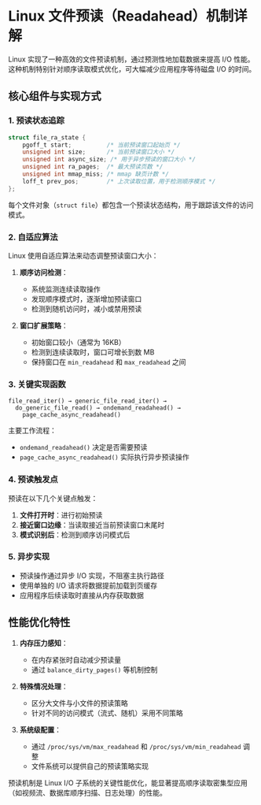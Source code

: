 # Linux 文件预读（Readahead）机制详解

Linux 实现了一种高效的文件预读机制，通过预测性地加载数据来提高 I/O 性能。这种机制特别针对顺序读取模式优化，可大幅减少应用程序等待磁盘 I/O 的时间。

## 核心组件与实现方式

### 1. 预读状态追踪

```c
struct file_ra_state {
    pgoff_t start;          /* 当前预读窗口起始页 */
    unsigned int size;      /* 当前预读窗口大小 */
    unsigned int async_size; /* 用于异步预读的窗口大小 */
    unsigned int ra_pages;  /* 最大预读页数 */
    unsigned int mmap_miss; /* mmap 缺页计数 */
    loff_t prev_pos;        /* 上次读取位置，用于检测顺序模式 */
};
```

每个文件对象（`struct file`）都包含一个预读状态结构，用于跟踪该文件的访问模式。

### 2. 自适应算法

Linux 使用自适应算法来动态调整预读窗口大小：

1. **顺序访问检测**：
   - 系统监测连续读取操作
   - 发现顺序模式时，逐渐增加预读窗口
   - 检测到随机访问时，减小或禁用预读

2. **窗口扩展策略**：
   - 初始窗口较小（通常为 16KB）
   - 检测到连续读取时，窗口可增长到数 MB
   - 保持窗口在 `min_readahead` 和 `max_readahead` 之间

### 3. 关键实现函数

```
file_read_iter() → generic_file_read_iter() → 
  do_generic_file_read() → ondemand_readahead() → 
    page_cache_async_readahead()
```

主要工作流程：
- `ondemand_readahead()` 决定是否需要预读
- `page_cache_async_readahead()` 实际执行异步预读操作

### 4. 预读触发点

预读在以下几个关键点触发：

1. **文件打开时**：进行初始预读
2. **接近窗口边缘**：当读取接近当前预读窗口末尾时
3. **模式识别后**：检测到顺序访问模式后

### 5. 异步实现

- 预读操作通过异步 I/O 实现，不阻塞主执行路径
- 使用单独的 I/O 请求将数据提前加载到页缓存
- 应用程序后续读取时直接从内存获取数据

## 性能优化特性

1. **内存压力感知**：
   - 在内存紧张时自动减少预读量
   - 通过 `balance_dirty_pages()` 等机制控制

2. **特殊情况处理**：
   - 区分大文件与小文件的预读策略
   - 针对不同的访问模式（流式、随机）采用不同策略

3. **系统级配置**：
   - 通过 `/proc/sys/vm/max_readahead` 和 `/proc/sys/vm/min_readahead` 调整
   - 文件系统可以提供自己的预读策略实现

预读机制是 Linux I/O 子系统的关键性能优化，能显著提高顺序读取密集型应用（如视频流、数据库顺序扫描、日志处理）的性能。